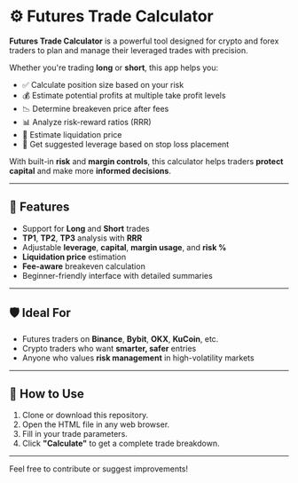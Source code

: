 # ⚙️ Futures Trade Calculator

**Futures Trade Calculator** is a powerful tool designed for crypto and forex traders to plan and manage their leveraged trades with precision.

Whether you're trading **long** or **short**, this app helps you:

- ✅ Calculate position size based on your risk
- 💰 Estimate potential profits at multiple take profit levels
- 📉 Determine breakeven price after fees
- 📊 Analyze risk-reward ratios (RRR)
- 🧮 Estimate liquidation price
- 🧠 Get suggested leverage based on stop loss placement

With built-in **risk** and **margin controls**, this calculator helps traders **protect capital** and make more **informed decisions**.

---

## 🔧 Features

- Support for **Long** and **Short** trades
- **TP1**, **TP2**, **TP3** analysis with **RRR**
- Adjustable **leverage**, **capital**, **margin usage**, and **risk %**
- **Liquidation price** estimation
- **Fee-aware** breakeven calculation
- Beginner-friendly interface with detailed summaries

---

## 🛡️ Ideal For

- Futures traders on **Binance**, **Bybit**, **OKX**, **KuCoin**, etc.
- Crypto traders who want **smarter, safer** entries
- Anyone who values **risk management** in high-volatility markets

---

## 🚀 How to Use

1. Clone or download this repository.
2. Open the HTML file in any web browser.
3. Fill in your trade parameters.
4. Click **"Calculate"** to get a complete trade breakdown.

---

Feel free to contribute or suggest improvements!
